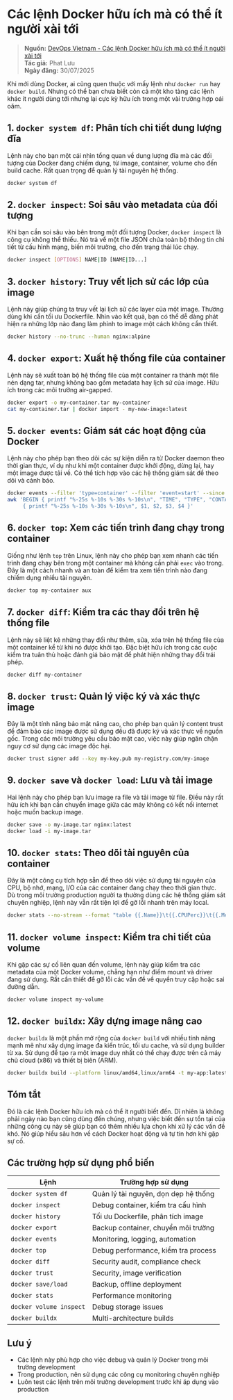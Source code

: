 # Các lệnh Docker hữu ích mà có thể ít người xài tới

> **Nguồn:** [DevOps Vietnam - Các lệnh Docker hữu ích mà có thể ít người xài tới](https://devops.vn/posts/cac-lenh-docker-huu-ich-ma-co-the-it-nguoi-xai-toi/)  
> **Tác giả:** Phat Lưu  
> **Ngày đăng:** 30/07/2025

Khi mới dùng Docker, ai cũng quen thuộc với mấy lệnh như `docker run` hay `docker build`. Nhưng có thể bạn chưa biết còn cả một kho tàng các lệnh khác ít người dùng tới nhưng lại cực kỳ hữu ích trong một vài trường hợp oái oăm.

## 1. `docker system df`: Phân tích chi tiết dung lượng đĩa

Lệnh này cho bạn một cái nhìn tổng quan về dung lượng đĩa mà các đối tượng của Docker đang chiếm dụng, từ image, container, volume cho đến build cache. Rất quan trọng để quản lý tài nguyên hệ thống.

```bash
docker system df
```

## 2. `docker inspect`: Soi sâu vào metadata của đối tượng

Khi bạn cần soi sâu vào bên trong một đối tượng Docker, `docker inspect` là công cụ không thể thiếu. Nó trả về một file JSON chứa toàn bộ thông tin chi tiết từ cấu hình mạng, biến môi trường, cho đến trạng thái lúc chạy.

```bash
docker inspect [OPTIONS] NAME|ID [NAME|ID...]
```

## 3. `docker history`: Truy vết lịch sử các lớp của image

Lệnh này giúp chúng ta truy vết lại lịch sử các layer của một image. Thường dùng khi cần tối ưu Dockerfile. Nhìn vào kết quả, bạn có thể dễ dàng phát hiện ra những lớp nào đang làm phình to image một cách không cần thiết.

```bash
docker history --no-trunc --human nginx:alpine
```

## 4. `docker export`: Xuất hệ thống file của container

Lệnh này sẽ xuất toàn bộ hệ thống file của một container ra thành một file nén dạng tar, nhưng không bao gồm metadata hay lịch sử của image. Hữu ích trong các môi trường air-gapped.

```bash
docker export -o my-container.tar my-container
cat my-container.tar | docker import - my-new-image:latest
```

## 5. `docker events`: Giám sát các hoạt động của Docker

Lệnh này cho phép bạn theo dõi các sự kiện diễn ra từ Docker daemon theo thời gian thực, ví dụ như khi một container được khởi động, dừng lại, hay một image được tải về. Có thể tích hợp vào các hệ thống giám sát để theo dõi và cảnh báo.

```bash
docker events --filter 'type=container' --filter 'event=start' --since '2025-05-04' --format '{{.Time}} {{.Type}} {{.Actor.Attributes.name}} {{.Action}}' | \
awk 'BEGIN { printf "%-25s %-10s %-30s %-10s\n", "TIME", "TYPE", "CONTAINER", "ACTION"; print "--------------------------------------------------------------------------------------------"; }
     { printf "%-25s %-10s %-30s %-10s\n", $1, $2, $3, $4 }'
```

## 6. `docker top`: Xem các tiến trình đang chạy trong container

Giống như lệnh `top` trên Linux, lệnh này cho phép bạn xem nhanh các tiến trình đang chạy bên trong một container mà không cần phải `exec` vào trong. Đây là một cách nhanh và an toàn để kiểm tra xem tiến trình nào đang chiếm dụng nhiều tài nguyên.

```bash
docker top my-container aux
```

## 7. `docker diff`: Kiểm tra các thay đổi trên hệ thống file

Lệnh này sẽ liệt kê những thay đổi như thêm, sửa, xóa trên hệ thống file của một container kể từ khi nó được khởi tạo. Đặc biệt hữu ích trong các cuộc kiểm tra tuân thủ hoặc đánh giá bảo mật để phát hiện những thay đổi trái phép.

```bash
docker diff my-container
```

## 8. `docker trust`: Quản lý việc ký và xác thực image

Đây là một tính năng bảo mật nâng cao, cho phép bạn quản lý content trust để đảm bảo các image được sử dụng đều đã được ký và xác thực về nguồn gốc. Trong các môi trường yêu cầu bảo mật cao, việc này giúp ngăn chặn nguy cơ sử dụng các image độc hại.

```bash
docker trust signer add --key my-key.pub my-registry.com/my-image
```

## 9. `docker save` và `docker load`: Lưu và tải image

Hai lệnh này cho phép bạn lưu image ra file và tải image từ file. Điều này rất hữu ích khi bạn cần chuyển image giữa các máy không có kết nối internet hoặc muốn backup image.

```bash
docker save -o my-image.tar nginx:latest
docker load -i my-image.tar
```

## 10. `docker stats`: Theo dõi tài nguyên của container

Đây là một công cụ tích hợp sẵn để theo dõi việc sử dụng tài nguyên của CPU, bộ nhớ, mạng, I/O của các container đang chạy theo thời gian thực. Dù trong môi trường production người ta thường dùng các hệ thống giám sát chuyên nghiệp, lệnh này vẫn rất tiện lợi để gỡ lỗi nhanh trên máy local.

```bash
docker stats --no-stream --format "table {{.Name}}\t{{.CPUPerc}}\t{{.MemUsage}}" my-container
```

## 11. `docker volume inspect`: Kiểm tra chi tiết của volume

Khi gặp các sự cố liên quan đến volume, lệnh này giúp kiểm tra các metadata của một Docker volume, chẳng hạn như điểm mount và driver đang sử dụng. Rất cần thiết để gỡ lỗi các vấn đề về quyền truy cập hoặc sai đường dẫn.

```bash
docker volume inspect my-volume
```

## 12. `docker buildx`: Xây dựng image nâng cao

`docker buildx` là một phần mở rộng của `docker build` với nhiều tính năng mạnh mẽ như xây dựng image đa kiến trúc, tối ưu cache, và sử dụng builder từ xa. Sử dụng để tạo ra một image duy nhất có thể chạy được trên cả máy chủ cloud (x86) và thiết bị biên (ARM).

```bash
docker buildx build --platform linux/amd64,linux/arm64 -t my-app:latest --push .
```

## Tóm tắt

Đó là các lệnh Docker hữu ích mà có thể ít người biết đến. Dĩ nhiên là không phải ngày nào bạn cũng dùng đến chúng, nhưng việc biết đến sự tồn tại của những công cụ này sẽ giúp bạn có thêm nhiều lựa chọn khi xử lý các vấn đề khó. Nó giúp hiểu sâu hơn về cách Docker hoạt động và tự tin hơn khi gặp sự cố.

## Các trường hợp sử dụng phổ biến

| Lệnh | Trường hợp sử dụng |
|------|-------------------|
| `docker system df` | Quản lý tài nguyên, dọn dẹp hệ thống |
| `docker inspect` | Debug container, kiểm tra cấu hình |
| `docker history` | Tối ưu Dockerfile, phân tích image |
| `docker export` | Backup container, chuyển môi trường |
| `docker events` | Monitoring, logging, automation |
| `docker top` | Debug performance, kiểm tra process |
| `docker diff` | Security audit, compliance check |
| `docker trust` | Security, image verification |
| `docker save/load` | Backup, offline deployment |
| `docker stats` | Performance monitoring |
| `docker volume inspect` | Debug storage issues |
| `docker buildx` | Multi-architecture builds |

## Lưu ý

- Các lệnh này phù hợp cho việc debug và quản lý Docker trong môi trường development
- Trong production, nên sử dụng các công cụ monitoring chuyên nghiệp
- Luôn test các lệnh trên môi trường development trước khi áp dụng vào production 